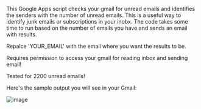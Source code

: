 This Google Apps script checks your gmail for unread emails and identifies the senders with the number of unread emails. This is a useful way to identify junk emails or subscriptions in your inobx. The code takes some time to run based on the number of emails you have and sends an email with results.

Repalce 'YOUR_EMAIL' with the email where you want the results to be.

Requires permission to access your gmail for reading inbox and sending email!

Tested for 2200 unread emails!

Here's the sample output you will see in your Gmail:

![image](https://github.com/rishikeshsreehari/boring-stuff-with-code/assets/14956650/573e56c8-49ab-4a56-85d6-9e2df16a6ae3)
